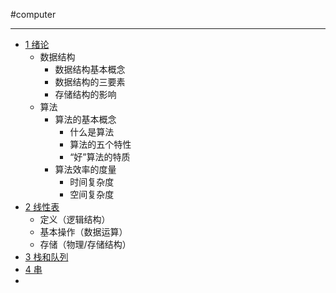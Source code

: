 #computer 

---
- [1 绪论](1%20绪论.md)
	- 数据结构
		- 数据结构基本概念
		- 数据结构的三要素
		- 存储结构的影响
	- 算法
		- 算法的基本概念
			- 什么是算法
			- 算法的五个特性
			- “好”算法的特质
		- 算法效率的度量
			- 时间复杂度
			- 空间复杂度
- [2 线性表](2%20线性表.md)
	- 定义（逻辑结构）
	- 基本操作（数据运算）
	- 存储（物理/存储结构）
- [3 栈和队列](3%20栈和队列.md)
- [4 串](4%20串.md)
- 


